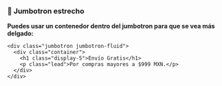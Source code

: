 ### **📏 Jumbotron estrecho**

**Puedes usar un contenedor dentro del jumbotron para que se vea más delgado:**

```
<div class="jumbotron jumbotron-fluid">
  <div class="container">
    <h1 class="display-5">Envío Gratis</h1>
    <p class="lead">Por compras mayores a $999 MXN.</p>
  </div>
</div>
```